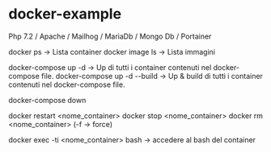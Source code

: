# docker-example
Php 7.2 / Apache / Mailhog / MariaDb / Mongo Db / Portainer


docker ps -> Lista container
docker image ls -> Lista immagini

docker-compose up -d -> Up di tutti i container contenuti nel docker-compose file.
docker-compose up -d --build -> Up & build di tutti i container contenuti nel docker-compose file.

docker-compose down

docker restart <nome_container>
docker stop <nome_container>
docker rm <nome_container> (-f -> force)

docker exec -ti <nome_container> bash -> accedere al bash del container
